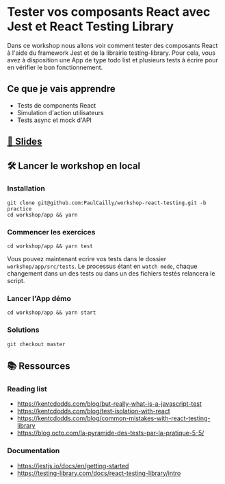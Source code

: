 # Tester vos composants React avec Jest et React Testing Library

Dans ce workshop nous allons voir comment tester des composants React à l'aide du framework Jest et de la librairie testing-library. 
Pour cela, vous avez à disposition une App de type todo list et plusieurs tests à écrire pour en vérifier le bon fonctionnement.

## Ce que je vais apprendre

-   Tests de components React
-   Simulation d'action utilisateurs
-   Tests async et mock d'API


## [🚀 Slides](https://workshop-react-testing.pcailly.dev)

## 🛠 Lancer le workshop en local

### Installation
```
git clone git@github.com:PaulCailly/workshop-react-testing.git -b practice
cd workshop/app && yarn
```

### Commencer les exercices
```
cd workshop/app && yarn test
```
Vous pouvez maintenant ecrire vos tests dans le dossier `workshop/app/src/tests`. 
Le processus étant en `watch mode`, chaque changement dans un des tests ou dans un des fichiers testés relancera le script.

### Lancer l'App démo
```
cd workshop/app && yarn start
```

### Solutions
```
git checkout master
```

## 📚 Ressources

### Reading list
* https://kentcdodds.com/blog/but-really-what-is-a-javascript-test
* https://kentcdodds.com/blog/test-isolation-with-react
* https://kentcdodds.com/blog/common-mistakes-with-react-testing-library
* https://blog.octo.com/la-pyramide-des-tests-par-la-pratique-5-5/

### Documentation
* https://jestjs.io/docs/en/getting-started
* https://testing-library.com/docs/react-testing-library/intro
